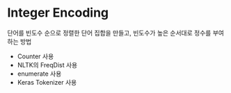 # Integer Encoding

단어를 빈도수 순으로 정렬한 단어 집합을 만들고, 빈도수가 높은 순서대로 정수를 부여하는 방법



* Counter 사용
* NLTK의 FreqDist 사용
* enumerate 사용
* Keras Tokenizer 사용